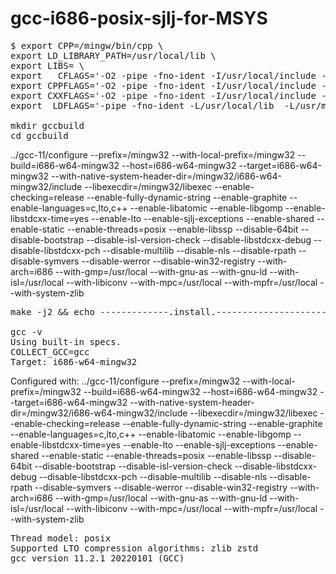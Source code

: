 # gcc-i686-posix-sjlj-for-MSYS
<pre>
$ export CPP=/mingw/bin/cpp \
export LD_LIBRARY_PATH=/usr/local/lib \
export LIBS= \
export   CFLAGS='-O2 -pipe -fno-ident -I/usr/local/include -I/usr/mingw/i686-w64-mingw32/include' \
export CPPFLAGS='-O2 -pipe -fno-ident -I/usr/local/include -I/usr/mingw/i686-w64-mingw32/include' \
export CXXFLAGS='-O2 -pipe -fno-ident -I/usr/local/include -I/usr/mingw/i686-w64-mingw32/include' \
export  LDFLAGS='-pipe -fno-ident -L/usr/local/lib  -L/usr/mingw/i686-w64-mingw32/lib -Wl,--large-address-aware' 

mkdir gccbuild
cd gccbuild
</pre>
../gcc-11/configure --prefix=/mingw32 --with-local-prefix=/mingw32 --build=i686-w64-mingw32 --host=i686-w64-mingw32 --target=i686-w64-mingw32 --with-native-system-header-dir=/mingw32/i686-w64-mingw32/include --libexecdir=/mingw32/libexec --enable-checking=release --enable-fully-dynamic-string --enable-graphite --enable-languages=c,lto,c++ --enable-libatomic --enable-libgomp --enable-libstdcxx-time=yes --enable-lto --enable-sjlj-exceptions --enable-shared --enable-static --enable-threads=posix --enable-libssp --disable-64bit --disable-bootstrap --disable-isl-version-check --disable-libstdcxx-debug --disable-libstdcxx-pch --disable-multilib --disable-nls --disable-rpath --disable-symvers --disable-werror --disable-win32-registry --with-arch=i686 --with-gmp=/usr/local --with-gnu-as --with-gnu-ld --with-isl=/usr/local --with-libiconv --with-mpc=/usr/local --with-mpfr=/usr/local --with-system-zlib
<pre>
make -j2 && echo -------------.install.-------------------------- && make install

gcc -v
Using built-in specs.
COLLECT_GCC=gcc
Target: i686-w64-mingw32
</pre>
Configured with: ../gcc-11/configure --prefix=/mingw32 --with-local-prefix=/mingw32 --build=i686-w64-mingw32 --host=i686-w64-mingw32 --target=i686-w64-mingw32 --with-native-system-header-dir=/mingw32/i686-w64-mingw32/include --libexecdir=/mingw32/libexec --enable-checking=release --enable-fully-dynamic-string --enable-graphite --enable-languages=c,lto,c++ --enable-libatomic --enable-libgomp --enable-libstdcxx-time=yes --enable-lto --enable-sjlj-exceptions --enable-shared --enable-static --enable-threads=posix --enable-libssp --disable-64bit --disable-bootstrap --disable-isl-version-check --disable-libstdcxx-debug --disable-libstdcxx-pch --disable-multilib --disable-nls --disable-rpath --disable-symvers --disable-werror --disable-win32-registry --with-arch=i686 --with-gmp=/usr/local --with-gnu-as --with-gnu-ld --with-isl=/usr/local --with-libiconv --with-mpc=/usr/local --with-mpfr=/usr/local --with-system-zlib
<pre>
Thread model: posix
Supported LTO compression algorithms: zlib zstd
gcc version 11.2.1 20220101 (GCC)
</pre>
